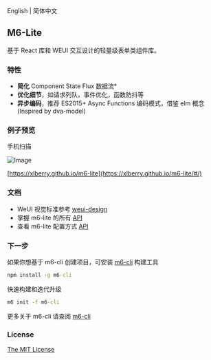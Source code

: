 English | 简体中文

## M6-Lite

基于 React 库和 WEUI 交互设计的轻量级表单类组件库。

### 特性

- **简化** Component State Flux 数据流*
- **优化细节**，如请求列队，事件优化，函数防抖等
- **异步编码**，推荐 ES2015+ Async Functions 编码模式，借鉴 elm 概念 (Inspired by dva-model) 

### 例子预览

手机扫描

![Image](https://github.com/xlberry/m6-lite/blob/master/help/image/demo-qr-code.png)

[https://xlberry.github.io/m6-lite](https://xlberry.github.io/m6-lite/#/)

### 文档

- WeUI 视觉标准参考 [weui-design](https://github.com/weui/weui-design)
- 掌握 m6-lite 的所有 [API](https://github.com/xlberry/m6-lite/blob/master/help/m6-lite-api.md)
- 查看 m6-lite 配置方式 [API](https://github.com/xlberry/m6-lite/blob/master/help/m6-lite-config.md)

### 下一步

如果你想基于 m6-cli 创建项目，可安装 [m6-cli](https://www.npmjs.com/package/m6-cli) 构建工具

```cmd
npm install -g m6-cli
```

快速构建和迭代升级

```cmd
m6 init -f m6-cli
```

更多关于 m6-cli 请查阅 [m6-cli](https://github.com/xlberry/m6-cli)


### License

[The MIT License](http://opensource.org/licenses/MIT)
